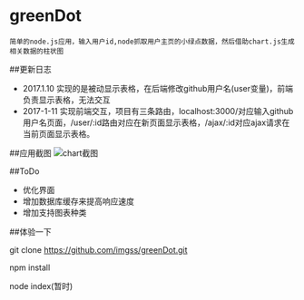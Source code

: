 greenDot
=============
    简单的node.js应用，输入用户id,node抓取用户主页的小绿点数据，然后借助chart.js生成相关数据的柱状图

##更新日志
* 2017.1.10 实现的是被动显示表格，在后端修改github用户名(user变量)，前端负责显示表格，无法交互
* 2017-1-11 实现前端交互，项目有三条路由，localhost:3000/对应输入github用户名页面，/user/:id路由对应在新页面显示表格，/ajax/:id对应ajax请求在当前页面显示表格。

##应用截图
![](https://github.com/imgss/greenDot/raw/master/image/chart.PNG "chart截图")

##ToDo
* 优化界面
* 增加数据库缓存来提高响应速度
* 增加支持图表种类  

##体验一下

git clone https://github.com/imgss/greenDot.git

npm install

node index(暂时)